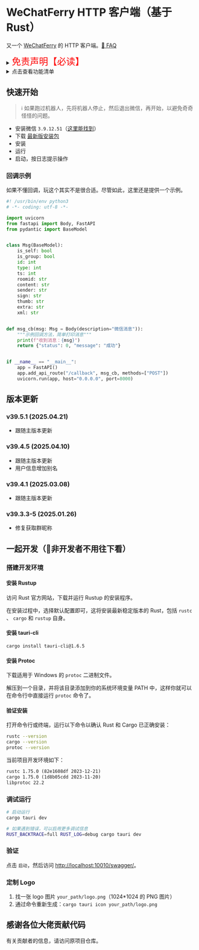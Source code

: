 # WeChatFerry HTTP 客户端（基于 Rust）

又一个 [WeChatFerry](https://github.com/lich0821/WeChatFerry) 的 HTTP 客户端。[🙋 FAQ](https://mp.weixin.qq.com/s/YvgFFhF6D-79kXDzRqtg6w)

<details><summary><font color="#FF0000" size="5">免责声明【必读】</font></summary>

本工具仅供学习和技术研究使用，不得用于任何商业或非法行为，否则后果自负。

本工具的作者不对本工具的安全性、完整性、可靠性、有效性、正确性或适用性做任何明示或暗示的保证，也不对本工具的使用或滥用造成的任何直接或间接的损失、责任、索赔、要求或诉讼承担任何责任。

本工具的作者保留随时修改、更新、删除或终止本工具的权利，无需事先通知或承担任何义务。

本工具的使用者应遵守相关法律法规，尊重微信的版权和隐私，不得侵犯微信或其他第三方的合法权益，不得从事任何违法或不道德的行为。

本工具的使用者在下载、安装、运行或使用本工具时，即表示已阅读并同意本免责声明。如有异议，请立即停止使用本工具，并删除所有相关文件。

</details>

<details><summary>点击查看功能清单</summary>

- 查询登录状态
- 获取登录账号信息
- 获取消息类型
- 获取联系人
- 获取可查询数据库
- 获取数据库所有表
- 获取语音消息
- 发送文本消息（可 @）
- 发送图片消息
- 发送文件消息
- 发送卡片消息
- 拍一拍群友
- 转发消息
- 开启接收消息
- 关闭接收消息
- 查询数据库
- 获取朋友圈消息
- 下载图片、视频、文件
- 解密图片
- 添加群成员
- 删除群成员
- 邀请群成员

</details>

## 快速开始

> ℹ️ 如果跑过机器人，先将机器人停止，然后退出微信，再开始，以避免奇奇怪怪的问题。

- 安装微信 `3.9.12.51`（[这里能找到](https://github.com/lich0821/WeChatFerry/releases/latest)）
- 下载 [最新版安装包](https://github.com/lich0821/wcf-client-rust/releases/latest)
- 安装
- 运行
- 启动，按日志提示操作

### 回调示例

如果不懂回调，玩这个其实不是很合适。尽管如此，这里还是提供一个示例。

```py
#! /usr/bin/env python3
# -*- coding: utf-8 -*-

import uvicorn
from fastapi import Body, FastAPI
from pydantic import BaseModel


class Msg(BaseModel):
    is_self: bool
    is_group: bool
    id: int
    type: int
    ts: int
    roomid: str
    content: str
    sender: str
    sign: str
    thumb: str
    extra: str
    xml: str


def msg_cb(msg: Msg = Body(description="微信消息")):
    """示例回调方法，简单打印消息"""
    print(f"收到消息：{msg}")
    return {"status": 0, "message": "成功"}


if __name__ == "__main__":
    app = FastAPI()
    app.add_api_route("/callback", msg_cb, methods=["POST"])
    uvicorn.run(app, host="0.0.0.0", port=8000)
```

## 版本更新

### v39.5.1 (2025.04.21)

- 跟随主版本更新

### v39.4.5 (2025.04.10)

- 跟随主版本更新
- 用户信息增加别名

### v39.4.1 (2025.03.08)

- 跟随主版本更新

### v39.3.3-5 (2025.01.26)

- 修复获取群昵称

## 一起开发（🚫非开发者不用往下看）

### 搭建开发环境

#### 安装 Rustup

访问 Rust 官方网站，下载并运行 Rustup 的安装程序。

在安装过程中，选择默认配置即可，这将安装最新稳定版本的 Rust，包括 `rustc` 、 `cargo` 和 `rustup` 自身。

#### 安装 tauri-cli

```sh
cargo install tauri-cli@1.6.5
```

#### 安装 Protoc

下载适用于 Windows 的 `protoc` 二进制文件。

解压到一个目录，并将该目录添加到你的系统环境变量 PATH 中，这样你就可以在命令行中直接运行 `protoc` 命令了。

#### 验证安装

打开命令行或终端，运行以下命令以确认 Rust 和 Cargo 已正确安装：

```sh
rustc --version
cargo --version
protoc --version
```

当前项目开发环境如下：

```txt
rustc 1.75.0 (82e1608df 2023-12-21)
cargo 1.75.0 (1d8b05cdd 2023-11-20)
libprotoc 22.2
```

### 调试运行

```sh
# 启动运行
cargo tauri dev

# 如果遇到错误，可以启用更多调试信息
RUST_BACKTRACE=full RUST_LOG=debug cargo tauri dev
```

### 验证

点击 `启动`，然后访问 [http://localhost:10010/swagger/](http://localhost:10010/swagger/)。

### 定制 Logo

1. 找一张 logo 图片 `your_path/logo.png`（1024\*1024 的 PNG 图片）
2. 通过命令重新生成：`cargo tauri icon your_path/logo.png`

## 感谢各位大佬贡献代码

有关贡献者的信息，请访问原项目仓库。